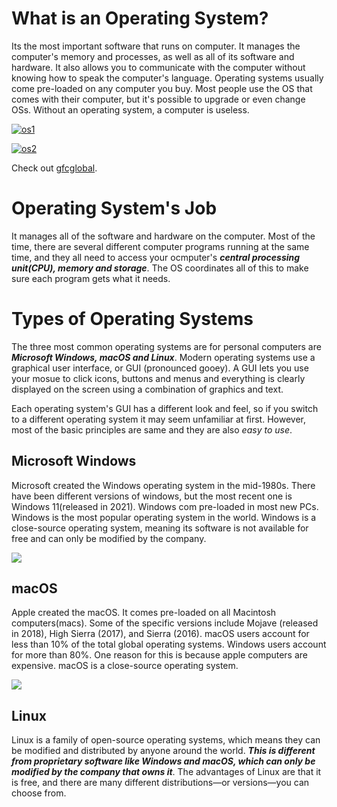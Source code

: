 # What is an Operating System? 
Its the most important software that runs on computer. It manages the computer's memory and processes, as well as all of its software and hardware. It also allows you to communicate with the computer without knowing how to speak the computer's language. Operating systems usually come pre-loaded on any computer you buy. Most people use the OS that comes with their computer, but it's possible to upgrade or even change OSs. Without an operating system, a computer is useless.

[![os1](https://i.ytimg.com/an_webp/fkGCLIQx1MI/mqdefault_6s.webp?du=3000&sqp=CJSc25kG&rs=AOn4CLAbrSANKD1SuEEHvUryyXHsL7LBZw)](https://www.youtube.com/watch?v=fkGCLIQx1MI)

[![os2](https://i.ytimg.com/an_webp/GjNp0bBrjmU/mqdefault_6s.webp?du=3000&sqp=CM-W25kG&rs=AOn4CLBiJWLoAz0tGe0Ft7UR3v-Ugi-NsQ)](https://www.youtube.com/watch?v=GjNp0bBrjmU&t=1s)

Check out [gfcglobal](edu.gfcglobal.org).

# Operating System's Job
It manages all of the software and hardware on the computer. Most of the time, there are several different computer programs running at the same time, and they all need to access your ocmputer's ***central processing unit(CPU), memory and storage***. The OS coordinates all of this to make sure each program gets what it needs.

# Types of Operating Systems
The three most common operating systems are for personal computers are ***Microsoft Windows, macOS and Linux***. Modern operating systems use a graphical user interface, or GUI (pronounced gooey). A GUI lets you use your mosue to click icons, buttons and menus and everything is clearly displayed on the screen using a combination of graphics and text.

Each operating system's GUI has a different look and feel, so if you switch to a different operating system it may seem unfamiliar at first. However, most of the basic principles are same and they are also *easy to use*.

## Microsoft Windows
Microsoft created the Windows operating system in the mid-1980s. There have been different versions of windows, but the most recent one is Windows 11(released in 2021). Windows com pre-loaded in most new PCs. Windows is the most popular operating system in the world. Windows is a close-source operating system, meaning its software is not available for free and can only be modified by the company.

![](https://media.gcflearnfree.org/content/55e069691496fdb039ceeecb_01_17_2014/understanding_os_windows_01279.jpg)

## macOS 
Apple created the macOS. It comes pre-loaded on all Macintosh computers(macs). Some of the specific versions include Mojave (released in 2018), High Sierra (2017), and Sierra (2016). macOS users account for less than 10% of the total global operating systems. Windows users account for more than 80%. One reason for this is because apple computers are expensive. macOS is a close-source operating system.

![](https://media.gcflearnfree.org/content/55e069691496fdb039ceeecb_01_17_2014/understanding_os_mac_01404.jpg)

## Linux 
Linux is a family of open-source operating systems, which means they can be modified and distributed by anyone around the world. ***This is different from proprietary software like Windows and macOS, which can only be modified by the company that owns it***. The advantages of Linux are that it is free, and there are many different distributions—or versions—you can choose from.
